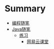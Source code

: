 # Summary

* [编程随笔](README.md)
* [Java随笔](chapter1.md)
  * [练习](chapter1/lian-xi.md)
    * [网易云课堂](chapter1/lian-xi/gpsding-wei.md)

